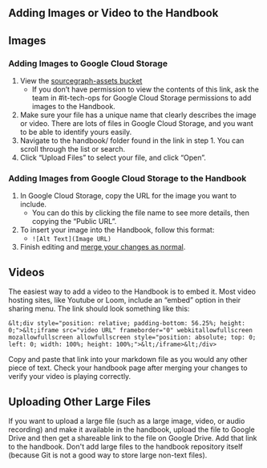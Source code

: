 ## Adding Images or Video to the Handbook


## Images


### Adding Images to Google Cloud Storage



1. View the [sourcegraph-assets bucket](https://console.cloud.google.com/storage/browser/sourcegraph-assets/?project=sourcegraph-de&folder=true&organizationId=true_) 
    * If you don’t have permission to view the contents of this link, ask the team in #it-tech-ops for Google Cloud Storage permissions to add images to the Handbook.
2. Make sure your file has a unique name that clearly describes the image or video. There are lots of files in Google Cloud Storage, and you want to be able to identify yours easily.
3. Navigate to the handbook/ folder found in the link in step 1. You can scroll through the list or search.
4. Click “Upload Files” to select your file, and click “Open”.


### Adding Images from Google Cloud Storage to the Handbook



1. In Google Cloud Storage, copy the URL for the image you want to include.
    * You can do this by clicking the file name to see more details, then copying the “Public URL”.
2. To insert your image into the Handbook, follow this format:
    * `![Alt Text](Image URL)`
3. Finish editing and [merge your changes as normal](edit-a-single-file.md).


## Videos

The easiest way to add a video to the Handbook is to embed it. Most video hosting sites, like Youtube or Loom, include an “embed” option in their sharing menu. The link should look something like this:

`&lt;div style="position: relative; padding-bottom: 56.25%; height: 0;">&lt;iframe src="video URL" frameborder="0" webkitallowfullscreen mozallowfullscreen allowfullscreen style="position: absolute; top: 0; left: 0; width: 100%; height: 100%;">&lt;/iframe>&lt;/div>`

Copy and paste that link into your markdown file as you would any other piece of text. Check your handbook page after merging your changes to verify your video is playing correctly.

## Uploading Other Large Files

If you want to upload a large file (such as a large image, video, or audio recording) and make it available in the handbook, upload the file to Google Drive and then get a shareable link to the file on Google Drive. Add that link to the handbook. Don't add large files to the handbook repository itself (because Git is not a good way to store large non-text files).
